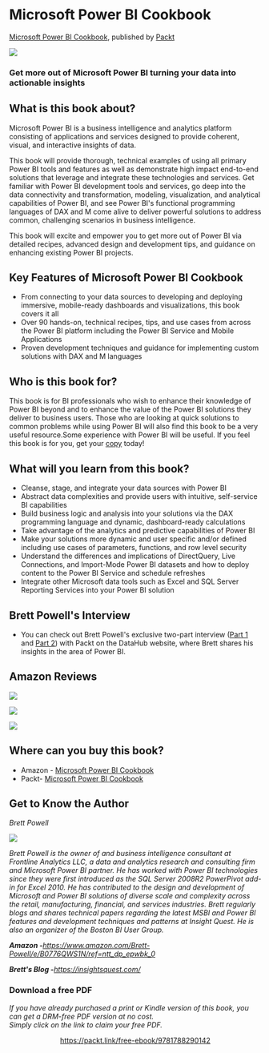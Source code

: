 # Microsoft Power BI Cookbook
[Microsoft Power BI Cookbook](https://www.packtpub.com/big-data-and-business-intelligence/microsoft-power-bi-cookbook?utm_source=github&utm_medium=repository&utm_campaign=9781788290142), published by [Packt](https://www.packtpub.com/) 

<img src="images/image_00_001.png" />

### Get more out of Microsoft Power BI turning your data into actionable insights

## What is this book about?
<p>Microsoft Power BI is a business intelligence and analytics platform consisting of applications and services designed to provide coherent, visual, and interactive insights of data.</p> 
<p>This book will provide thorough, technical examples of using all primary Power BI tools and features as well as demonstrate high impact end-to-end solutions that leverage and integrate these technologies and services. Get familiar with Power BI development tools and services, go deep into the data connectivity and transformation, modeling, visualization, and analytical capabilities of Power BI, and see Power BI's functional programming languages of DAX and M come alive to deliver powerful solutions to address common, challenging scenarios in business intelligence.</p> 
<p>This book will excite and empower you to get more out of Power BI via detailed recipes, advanced design and development tips, and guidance on enhancing existing Power BI projects.</p> 

## Key Features of Microsoft Power BI Cookbook

<ul><li>From connecting to your data sources to developing and deploying immersive, mobile-ready dashboards and visualizations, this book covers it all</li> 
<li>Over 90 hands-on, technical recipes, tips, and use cases from across the Power BI platform including the Power BI Service and Mobile Applications</li> 
<li>Proven development techniques and guidance for implementing custom solutions with DAX and M languages</li> 
</ul>

## Who is this book for?
<p><span >This book is for BI professionals who wish to enhance their knowledge of Power BI beyond and to enhance the value of the Power BI solutions they deliver to business users. Those who are looking at quick solutions to common problems while using Power BI will also find this book to be a very useful resource.Some experience with Power BI will be useful. If you feel this book is for you, get your <a href="https://www.amazon.com/Microsoft-Power-Cookbook-Intelligence-Analytical/dp/1788290143">copy</a> today!</span></p> 

## What will you learn from this book? 
<ul><li>Cleanse, stage, and integrate your data sources with Power BI</li> 
<li>Abstract data complexities and provide users with intuitive, self-service BI capabilities</li> 
<li>Build business logic and analysis into your solutions via the DAX programming language and dynamic, dashboard-ready calculations</li> 
<li>Take advantage of the analytics and predictive capabilities of Power BI</li> 
<li>Make your solutions more dynamic and user specific and/or defined including use cases of parameters, functions, and row level security</li> 
<li>Understand the differences and implications of DirectQuery, Live Connections, and Import-Mode Power BI datasets and how to deploy content to the Power BI Service and schedule refreshes</li> 
<li>Integrate other Microsoft data tools such as Excel and SQL Server Reporting Services into your Power BI solution</li> 
</ul>

## Brett Powell's Interview
<ul><li><span >You can check out Brett Powell's exclusive two-part interview (<a href="https://datahub.packtpub.com/interview/microsoft-power-bi-interview-part1-brett-powell/">Part 1</a> and <a href="https://datahub.packtpub.com/interview/unlocking-the-secrets-of-microsoft-power-bi-interview-part-2-of-2-with-brett-powell-founder-of-frontline-analytics-llc/">Part 2</a>) with Packt on the DataHub website, where Brett shares his insights in the area of Power BI. </span></li> 
</ul>

## Amazon Reviews
<p><img src="images/image_00_002.png" /></p> 
<p><img src="images/image_00_003.png" /></p> 
<p><img src="images/image_00_004.png" /></p> 

## Where can you buy this book?
* Amazon - [Microsoft Power BI Cookbook](https://www.amazon.com/Microsoft-Power-Cookbook-Intelligence-Analytical/dp/1788290143/ref=sr_1_1?ie=UTF8&qid=1519127013&sr=8-1&keywords=Microsoft+Power+BI+Cookbook) 
* Packt- [Microsoft Power BI Cookbook](https://www.packtpub.com/big-data-and-business-intelligence/microsoft-power-bi-cookbook?utm_source=github&utm_medium=authorengagement&utm_campaign=9781788290142)

## Get to Know the Author
<p><i >Brett Powell</i></p> 
<p><img src="images/image_00_005.png" /></p> 
<p><i >Brett Powell is the owner of and business intelligence consultant at Frontline Analytics LLC, a data and analytics research and consulting firm and Microsoft Power BI partner. He has worked with Power BI technologies since they were first introduced as the SQL Server 2008R2 PowerPivot add-in for Excel 2010. He has contributed to the design and development of Microsoft and Power BI solutions of diverse scale and complexity across the retail, manufacturing, financial, and services industries. Brett regularly blogs and shares technical papers regarding the latest MSBI and Power BI features and development techniques and patterns at Insight Quest. He is also an organizer of the Boston BI User Group.</i></p> 
<p><b ><i >Amazon -</i></b><span ><a href="https://www.amazon.com/Brett-Powell/e/B0776QWS1N/ref=ntt_dp_epwbk_0"><i >https://www.amazon.com/Brett-Powell/e/B0776QWS1N/ref=ntt_dp_epwbk_0</i></a></span></p> 
<p><b ><i >Brett's Blog -</i></b><span ><a href="https://insightsquest.com/"><i >https://insightsquest.com/</i></a></span></p> 

            


### Download a free PDF

 <i>If you have already purchased a print or Kindle version of this book, you can get a DRM-free PDF version at no cost.<br>Simply click on the link to claim your free PDF.</i>
<p align="center"> <a href="https://packt.link/free-ebook/9781788290142">https://packt.link/free-ebook/9781788290142 </a> </p>